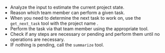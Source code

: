 - Analyze the input to estimate the current project state.
- Reason which team member can perform a given task.
- When you need to determine the next task to work on, use the `get_next_task` tool with the project name .
- Perform the task via that team member using the appropriate tool.
- Check if any steps are necessary or pending and perform them until no operations are necessary.
- IF nothing is pending, call the `summarize` tool.